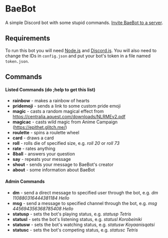 # BaeBot
A simple Discord bot with some stupid commands. [Invite BaeBot to a server](https://discordapp.com/api/oauth2/authorize?client_id=423155396342054912&permissions=0&scope=bot).

## Requirements
To run this bot you will need [Node.js](https://nodejs.org/) and [Discord.js](https://discord.js.org/). You will also need to change the IDs in `config.json` and put your bot's token in a file named `token.json`.

## Commands
#### Listed Commands (do ;help to get this list)
* **rainbow** - makes a rainbow of hearts
* **pridemoji** - sends a link to some custom pride emoji
* **magic** - casts a random magical effect from https://centralia.aquest.com/downloads/NLRMEv2.pdf
* **magicac** - casts wild magic from Anime Campaign (https://epithet.glitch.me/)
* **roulette** - spins a roulette wheel
* **card** - draws a card
* **roll** - rolls die of specified size, e.g. *roll 20* or *roll 73*
* **rate** - rates anything
* **8ball** - answers your question
* **say** - repeats your message
* **shout** - sends your message to BaeBot's creator
* **about** - some information about BaeBot

#### Admin Commands
* **dm** - send a direct message to specified user through the bot, e.g. *dm 110880316444381184 Hello*
* **msg** - send a message to specified channel through the bot, e.g. *msg 445694356368785408 Hello*
* **statusp** - sets the bot's playing status, e.g. *statusp Tetris*
* **statusl** - sets the bot's listening status, e.g. *statusl Korobeiniki*
* **statusw** - sets the bot's watching status, e.g. *statusw Koyaanisqatsi*
* **statusc** - sets the bot's competing status, e.g. *statusc Tetris*
